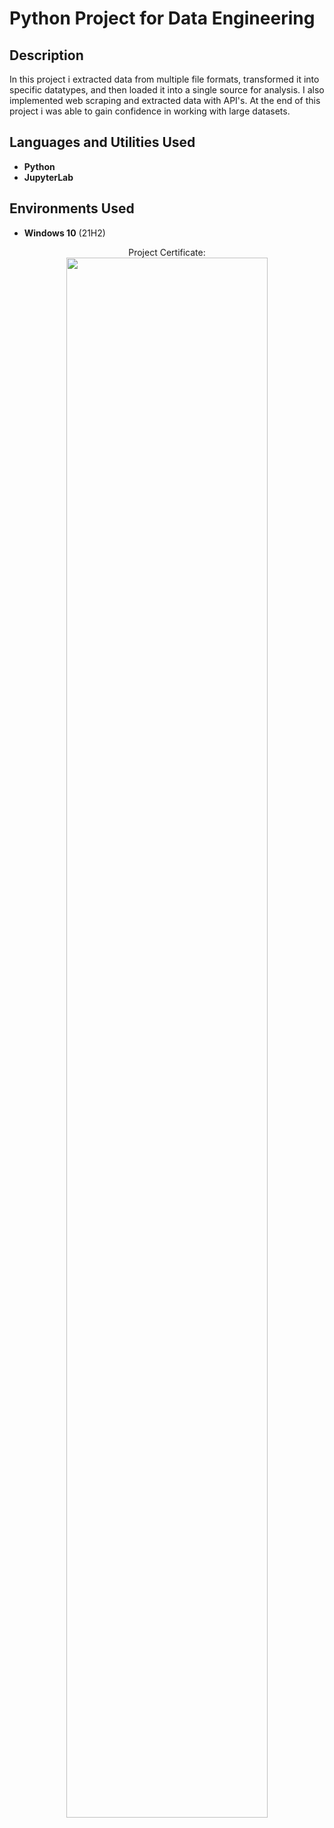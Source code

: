 <h1>Python Project for Data Engineering</h1>

<h2>Description</h2>
In this project i extracted data from multiple file formats, transformed it into specific datatypes, and then loaded it into a single source for analysis. I also implemented web scraping and extracted data with API's. At the end of this project i was able to gain confidence in working with large datasets.
<br />


<h2>Languages and Utilities Used</h2>


- <b>Python</b> 
- <b>JupyterLab</b>

<h2>Environments Used </h2>

- <b>Windows 10</b> (21H2)

<p align="center">
Project Certificate: <br/>
<img src="https://user-images.githubusercontent.com/29946319/216333511-9004371d-7a2f-409f-aa76-d7d9cd1cb408.png" height="80%" width="80%"/>
<br />

<!--
 ```diff
- text in red
+ text in green
! text in orange
# text in gray
@@ text in purple (and bold)@@
```
--!>

